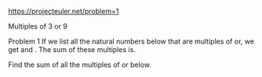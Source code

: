 https://projecteuler.net/problem=1

Multiples of 3 or 9
 
Problem 1
If we list all the natural numbers below  that are multiples of  or, we get  and . The sum of these multiples is.

Find the sum of all the multiples of or below.